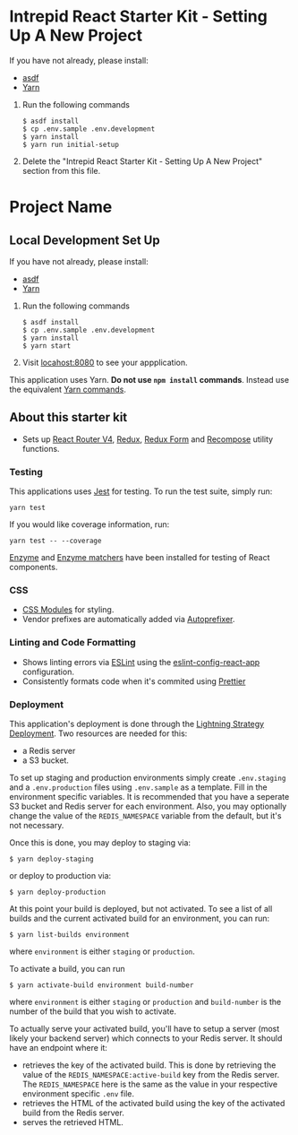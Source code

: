 # Intrepid React Starter Kit - Setting Up A New Project
If you have not already, please install:
* [asdf](https://github.com/asdf-vm/asdf)
* [Yarn](https://yarnpkg.com/en/docs/install)

1. Run the following commands
    ```
    $ asdf install
    $ cp .env.sample .env.development
    $ yarn install
    $ yarn run initial-setup
    ```
2. Delete the "Intrepid React Starter Kit - Setting Up A New Project" section from this file.

# Project Name
## Local Development Set Up
If you have not already, please install:
* [asdf](https://github.com/asdf-vm/asdf)
* [Yarn](https://yarnpkg.com/en/docs/install)

1. Run the following commands
    ```
    $ asdf install
    $ cp .env.sample .env.development
    $ yarn install
    $ yarn start
    ```
2. Visit [locahost:8080](http://localhost:8080) to see
   your appplication.

This application uses Yarn. **Do not use `npm install` commands**. Instead use the
equivalent [Yarn commands](https://yarnpkg.com/en/docs/usage).

## About this starter kit
* Sets up [React Router V4](https://reacttraining.com/react-router/web/guides/philosophy), [Redux](https://github.com/reactjs/redux), [Redux Form](http://redux-form.com/) and [Recompose](https://github.com/acdlite/recompose) utility functions.

### Testing
This applications uses [Jest](https://facebook.github.io/jest/) for testing. To run the test suite, simply run:

`yarn test`

If you would like coverage information, run:

`yarn test -- --coverage`

[Enzyme](https://github.com/airbnb/enzyme) and [Enzyme matchers](https://github.com/blainekasten/enzyme-matchers) have been installed for testing of React components.

### CSS
* [CSS Modules](https://github.com/css-modules/css-modules) for styling.
* Vendor prefixes are automatically added via [Autoprefixer](https://github.com/postcss/autoprefixer).

### Linting and Code Formatting

* Shows linting errors via [ESLint](https://eslint.org/) using the [eslint-config-react-app](https://github.com/facebookincubator/create-react-app/tree/master/packages/eslint-config-react-app) configuration.
* Consistently formats code when it's commited using [Prettier](https://prettier.io/)

### Deployment

This application's deployment is done through the [Lightning
Strategy Deployment](https://youtu.be/QZVYP3cPcWQ). Two resources are needed for this:

* a Redis server
* a S3 bucket.

To set up staging and production environments simply create `.env.staging` and
a `.env.production` files using `.env.sample` as a template. Fill in the
environment specific variables. It is recommended that you have a seperate S3
bucket and Redis server for each environment. Also, you may optionally change
the value of the `REDIS_NAMESPACE` variable from the default, but it's not
necessary.

Once this is done, you may deploy to staging via:

```
$ yarn deploy-staging
```

or deploy to production via:

```
$ yarn deploy-production
```

At this point your build is deployed, but not activated. To see a list of all
builds and the current activated build for an environment, you can run:

```
$ yarn list-builds environment
```

where `environment` is either `staging` or `production`.

To activate a build, you can run

```
$ yarn activate-build environment build-number
```

where `environment` is either `staging` or `production` and `build-number` is the number of the build that you wish to activate.

To actually serve your activated build, you'll have to setup a server (most likely your backend server) which connects to your Redis server. It should have an endpoint where it:

* retrieves the key of the activated build. This is done by retrieving the value of the `REDIS_NAMESPACE:active-build` key from the Redis server. The `REDIS_NAMESPACE` here is the same as the value in your respective environment specific `.env` file.
* retrieves the HTML of the activated build using the key of the activated build from the Redis server.
* serves the retrieved HTML.
